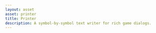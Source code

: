 ```yaml
---
layout: asset
asset: printer
title: Printer
description: A symbol-by-symbol text writer for rich game dialogs.
---
```

